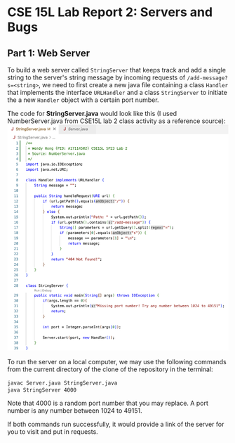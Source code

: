 # CSE 15L Lab Report 2: Servers and Bugs
## Part 1: Web Server
To build a web server called `StringServer` that keeps track and add a single string to the server's string message by incoming requests of `/add-message?s=<string>`, we need to first create a new java file containing a class `Handler` that implements the interface `URLHandler` and a class `StringServer` to initiate the a new `Handler` object with a certain port number. 

The code for **StringServer.java** would look like this (I used NumberServer.java from CSE15L lab 2 class activity as a reference source): 
![StringServer code](lab2_StringServer_code.png)

To run the server on a local computer, we may use the following commands from the current directory of the clone of the repository in the terminal:
```
javac Server.java StringServer.java 
java StringServer 4000
```
Note that 4000 is a random port number that you may replace. A port number is any number between 1024 to 49151.

If both commands run successfully, it would provide a link of the server for you to visit and put in requests.
